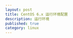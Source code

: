 ```yaml
---
layout: post
title: CentOS 6.x 运行环境配置
description: 运行环境
published: true
category: linux
---
```














































[NingG]:    http://ningg.github.com  "NingG"










